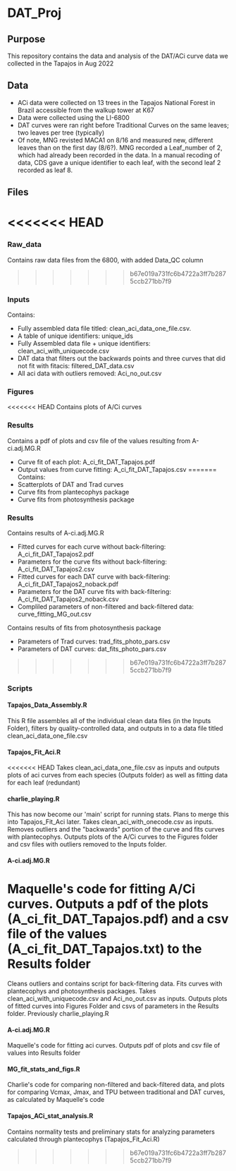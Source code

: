 # DAT_Proj

## Purpose
This repository contains the data and analysis of the DAT/ACi curve data we collected in the Tapajos in Aug 2022

## Data
* ACi data were collected on 13 trees in the Tapajos National Forest in Brazil accessible from the walkup tower at K67
* Data were collected using the LI-6800
* DAT curves were ran right before Traditional Curves on the same leaves; two leaves per tree (typically)
* Of note, MNG revisted MACA1 on 8/16 and measured new, different leaves than on the first day (8/6?). MNG recorded a Leaf_number of 2, which had already been recorded in the data. In a manual recoding of data, CDS gave a unique identifier to each leaf, with the second leaf 2 recorded as leaf 8.

## Files
<<<<<<< HEAD
=======
### Raw_data
Contains raw data files from the 6800, with added Data_QC column

>>>>>>> b67e019a731fc6b4722a3ff7b2875ccb271bb7f9
### Inputs
Contains: 
* Fully assembled data file titled: clean_aci_data_one_file.csv. 
* A table of unique identifiers: unique_ids
* Fully Assembled data file + unique identifiers: clean_aci_with_uniquecode.csv
* DAT data that filters out the backwards points and three curves that did not fit with fitacis: filtered_DAT_data.csv
* All aci data with outliers removed: Aci_no_out.csv

### Figures
<<<<<<< HEAD
Contains plots of A/Ci curves

### Results
Contains a pdf of plots and csv file of the values resulting from A-ci.adj.MG.R
* Curve fit of each plot: A_ci_fit_DAT_Tapajos.pdf
* Output values from curve fitting: A_ci_fit_DAT_Tapajos.csv
=======
Contains:
* Scatterplots of DAT and Trad curves
* Curve fits from plantecophys package
* Curve fits from photosynthesis package

### Results
Contains results of A-ci.adj.MG.R
* Fitted curves for each curve without back-filtering: A_ci_fit_DAT_Tapajos2.pdf
* Parameters for the curve fits without back-filtering: A_ci_fit_DAT_Tapajos2.csv
* Fitted curves for each DAT curve with back-filtering: A_ci_fit_DAT_Tapajos2_noback.pdf
* Parameters for the DAT curve fits with back-filtering: A_ci_fit_DAT_Tapajos2_noback.csv
* Compliled parameters of non-filtered and back-filtered data: curve_fitting_MG_out.csv

Contains results of fits from photosynthesis package
* Parameters of Trad curves: trad_fits_photo_pars.csv
* Parameters of DAT curves: dat_fits_photo_pars.csv
>>>>>>> b67e019a731fc6b4722a3ff7b2875ccb271bb7f9

### Scripts
#### Tapajos_Data_Assembly.R
This R file assembles all of the individual clean data files (in the Inputs Folder), filters by quality-controlled data, and outputs in to a data file titled clean_aci_data_one_file.csv

#### Tapajos_Fit_Aci.R
<<<<<<< HEAD
Takes clean_aci_data_one_file.csv as inputs and outputs plots of aci curves from each species (Outputs folder) as well as fitting data for each leaf (redundant)

#### charlie_playing.R
This has now become our 'main' script for running stats. Plans to merge this into Tapajos_Fit_Aci later. Takes clean_aci_with_onecode.csv as inputs. Removes outliers and the "backwards" portion of the curve and fits curves with plantecophys. Outputs plots of the A/Ci curves to the Figures folder and csv files with outliers removed to the Inputs folder. 

#### A-ci.adj.MG.R
Maquelle's code for fitting A/Ci curves. Outputs a pdf of the plots (A_ci_fit_DAT_Tapajos.pdf) and a csv file of the values (A_ci_fit_DAT_Tapajos.txt) to the Results folder
=======
Cleans outliers and contains script for back-filtering data. Fits curves with plantecophys and photosynthesis packages. Takes clean_aci_with_uniquecode.csv and Aci_no_out.csv as inputs. Outputs plots of fitted curves into Figures Folder and csvs of parameters in the Results folder. Previously charlie_playing.R

#### A-ci.adj.MG.R
Maquelle's code for fitting aci curves. Outputs pdf of plots and csv file of values into Results folder

#### MG_fit_stats_and_figs.R
Charlie's code for comparing non-filtered and back-filtered data, and plots for comparing Vcmax, Jmax, and TPU between traditional and DAT curves, as calculated by Maquelle's code

#### Tapajos_ACi_stat_analysis.R
Contains normality tests and preliminary stats for analyzing parameters calculated through plantecophys (Tapajos_Fit_Aci.R)
>>>>>>> b67e019a731fc6b4722a3ff7b2875ccb271bb7f9
